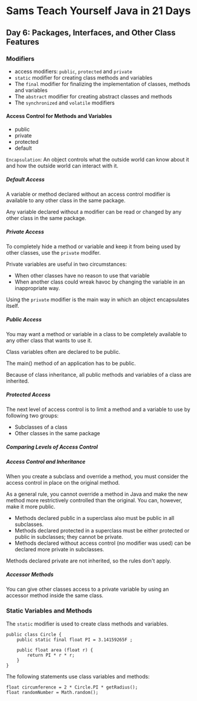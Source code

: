 # Sams Teach Yourself Java in 21 Days

## Day 6: Packages, Interfaces, and Other Class Features

### Modifiers

* access modifiers: `public`, `protected` and `private`
* `static` modifier for creating class methods and variables
* The `final` modifier for finalizing the implementation of classes, methods and variables
* The `abstract` modifier for creating abstract classes and methods
* The `synchronized` and `volatile` modifiers

#### Access Control for Methods and Variables

* public
* private
* protected
* default

`Encapsulation`: An object controls what the outside world can know about it and how the outside world can interact with it.

##### Default Access

A variable or method declared without an access control modifier is available to any other class in the same package.

Any variable declared without a modifier can be read or changed by any other class in the same package.

##### Private Access

To completely hide a method or variable and keep it from being used by other classes, use the `private` modifer.

Private variables are useful in two circumstances:

* When other classes have no reason to use that variable
* When another class could wreak havoc by changing the variable in an inappropriate way.

Using the `private` modifier is the main way in which an object encapsulates itself.

##### Public Access

You may want a method or variable in a class to be completely available to any other class that wants to use it.

Class variables often are declared to be public.

The main() method of an application has to be public.

Because of class inheritance, all public methods and variables of a class are inherited.

##### Protected Access

The next level of access control is to limit a method and a variable to use by following two groups:

* Subclasses of a class
* Other classes in the same package

##### Comparing Levels of Access Control

##### Access Control and Inheritance

When you create a subclass and override a method, you must consider the access control in place on the original method.

As a general rule, you cannot override a method in Java and make the new method more restrictively controlled than the original. You can, however, make it more public.

* Methods declared public in a superclass also must be public in all subclasses.
* Methods declared protected in a superclass must be either protected or public in subclasses; they cannot be private.
* Methods declared without access control (no modifier was used) can be declared more private in subclasses.

Methods declared private are not inherited, so the rules don't apply.

##### Accessor Methods

You can give other classes access to a private variable by using an accessor method inside the same class.

### Static Variables and Methods

The `static` modifier is used to create class methods and variables.

```
public class Circle {
    public static final float PI = 3.14159265F ;

    public float area (float r) {
        return PI * r * r;
    }
}
```

The following statements use class variables and methods:

```
float circumference = 2 * Circle.PI * getRadius();
float randomNumber = Math.random();
```